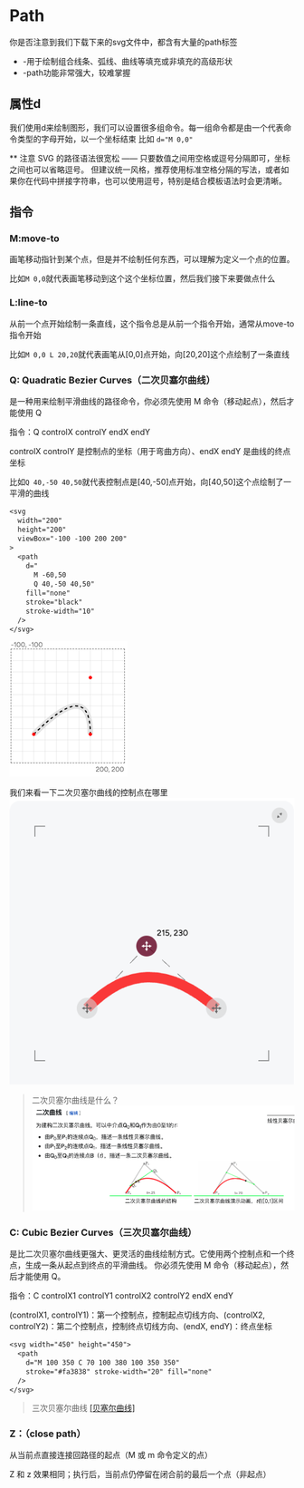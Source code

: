 # Path

你是否注意到我们下载下来的svg文件中，都含有大量的path标签

- -用于绘制组合线条、弧线、曲线等填充或非填充的高级形状
- -path功能非常强大，较难掌握

## 属性d

我们使用d来绘制图形，我们可以设置很多组命令。每一组命令都是由一个代表命令类型的字母开始，以一个坐标结束
比如 `d="M 0,0"`

\*\* 注意
SVG 的路径语法很宽松 —— 只要数值之间用空格或逗号分隔即可，坐标之间也可以省略逗号。
但建议统一风格，推荐使用标准空格分隔的写法，或者如果你在代码中拼接字符串，也可以使用逗号，特别是结合模板语法时会更清晰。

## 指令

### M:move-to

画笔移动指针到某个点，但是并不绘制任何东西，可以理解为定义一个点的位置。

比如`M 0,0`就代表画笔移动到这个这个坐标位置，然后我们接下来要做点什么

### L:line-to

从前一个点开始绘制一条直线，这个指令总是从前一个指令开始，通常从move-to指令开始

比如`M 0,0 L 20,20`就代表画笔从[0,0]点开始，向[20,20]这个点绘制了一条直线

### Q: Quadratic Bezier Curves（二次贝塞尔曲线）

是一种用来绘制平滑曲线的路径命令，你必须先使用 M 命令（移动起点），然后才能使用 Q

指令：Q controlX controlY endX endY

controlX controlY 是控制点的坐标（用于弯曲方向）、endX endY 是曲线的终点坐标

比如`Q 40,-50 40,50`就代表控制点是[40,-50]点开始，向[40,50]这个点绘制了一平滑的曲线

```
<svg
  width="200"
  height="200"
  viewBox="-100 -100 200 200"
>
  <path
    d="
      M -60,50
      Q 40,-50 40,50"
    fill="none"
    stroke="black"
    stroke-width="10"
  />
</svg>
```

![绘制曲线](../assets/imgs/path-image.png)

我们来看一下二次贝塞尔曲线的控制点在哪里
![二次贝塞尔曲线的控制点](../assets/imgs/path-image-1.png)

> 二次贝塞尔曲线是什么？
> ![二次贝塞尔曲线](../assets/imgs/path-image-2.png)

### C: Cubic Bezier Curves（三次贝塞尔曲线）

是比二次贝塞尔曲线更强大、更灵活的曲线绘制方式。它使用两个控制点和一个终点，生成一条从起点到终点的平滑曲线。
你必须先使用 M 命令（移动起点），然后才能使用 Q。

指令：C controlX1 controlY1 controlX2 controlY2 endX endY

(controlX1, controlY1)：第一个控制点，控制起点切线方向、(controlX2, controlY2)：第二个控制点，控制终点切线方向、(endX, endY)：终点坐标

```
<svg width="450" height="450">
  <path
    d="M 100 350 C 70 100 380 100 350 350"
    stroke="#fa3838" stroke-width="20" fill="none"
  />
</svg>
```

> 三次贝塞尔曲线
> [[贝塞尔曲线]](https://zh.wikipedia.org/wiki/%E8%B2%9D%E8%8C%B2%E6%9B%B2%E7%B7%9A)

### Z：（close path）

从当前点直接连接回路径的起点（M 或 m 命令定义的点）

Z 和 z 效果相同；执行后，当前点仍停留在闭合前的最后一个点（非起点）

